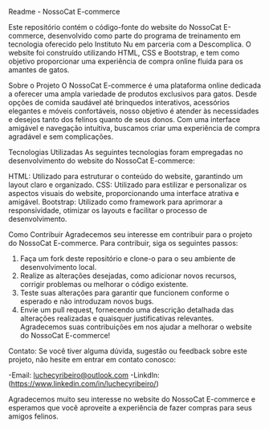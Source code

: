 Readme - NossoCat E-commerce

Este repositório contém o código-fonte do website do NossoCat E-commerce, desenvolvido como parte do programa de treinamento em tecnologia oferecido pelo Instituto Nu em parceria com a Descomplica. O website foi construído utilizando HTML, CSS e Bootstrap, e tem como objetivo proporcionar uma experiência de compra online fluida para os amantes de gatos.

Sobre o Projeto
O NossoCat E-commerce é uma plataforma online dedicada a oferecer uma ampla variedade de produtos exclusivos para gatos. Desde opções de comida saudável até brinquedos interativos, acessórios elegantes e móveis confortáveis, nosso objetivo é atender às necessidades e desejos tanto dos felinos quanto de seus donos. Com uma interface amigável e navegação intuitiva, buscamos criar uma experiência de compra agradável e sem complicações.

Tecnologias Utilizadas
As seguintes tecnologias foram empregadas no desenvolvimento do website do NossoCat E-commerce:

HTML: Utilizado para estruturar o conteúdo do website, garantindo um layout claro e organizado.
CSS: Utilizado para estilizar e personalizar os aspectos visuais do website, proporcionando uma interface atrativa e amigável.
Bootstrap: Utilizado como framework para aprimorar a responsividade, otimizar os layouts e facilitar o processo de desenvolvimento.

Como Contribuir
Agradecemos seu interesse em contribuir para o projeto do NossoCat E-commerce. Para contribuir, siga os seguintes passos:

1. Faça um fork deste repositório e clone-o para o seu ambiente de desenvolvimento local.
2. Realize as alterações desejadas, como adicionar novos recursos, corrigir problemas ou melhorar o código existente.
3. Teste suas alterações para garantir que funcionem conforme o esperado e não introduzam novos bugs.
4. Envie um pull request, fornecendo uma descrição detalhada das alterações realizadas e quaisquer justificativas relevantes.
Agradecemos suas contribuições em nos ajudar a melhorar o website do NossoCat E-commerce!

Contato:
Se você tiver alguma dúvida, sugestão ou feedback sobre este projeto, não hesite em entrar em contato conosco:

-Email: luchecyribeiro@outlook.com
-LinkdIn:(https://www.linkedin.com/in/luchecyribeiro/)

Agradecemos muito seu interesse no website do NossoCat E-commerce e esperamos que você aproveite a experiência de fazer compras para seus amigos felinos.
